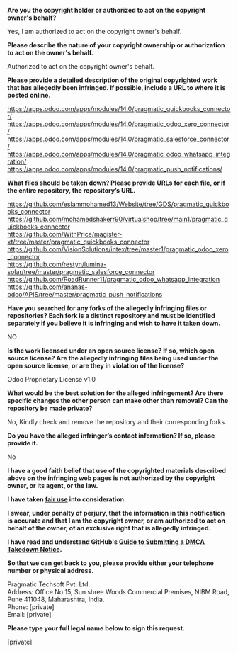 **Are you the copyright holder or authorized to act on the copyright owner's behalf?**

Yes, I am authorized to act on the copyright owner's behalf.

**Please describe the nature of your copyright ownership or authorization to act on the owner's behalf.**

Authorized to act on the copyright owner's behalf.

**Please provide a detailed description of the original copyrighted work that has allegedly been infringed. If possible, include a URL to where it is posted online.**

https://apps.odoo.com/apps/modules/14.0/pragmatic_quickbooks_connector/  
https://apps.odoo.com/apps/modules/14.0/pragmatic_odoo_xero_connector/  
https://apps.odoo.com/apps/modules/14.0/pragmatic_salesforce_connector/  
https://apps.odoo.com/apps/modules/14.0/pragmatic_odoo_whatsapp_integration/  
https://apps.odoo.com/apps/modules/14.0/pragmatic_push_notifications/

**What files should be taken down? Please provide URLs for each file, or if the entire repository, the repository’s URL.**

https://github.com/eslammohamed13/Website/tree/GDS/pragmatic_quickbooks_connector  
https://github.com/mohamedshakerr90/virtualshop/tree/main1/pragmatic_quickbooks_connector  
https://github.com/WithPrice/magister-xt/tree/master/pragmatic_quickbooks_connector  
https://github.com/VisionSolutions/intex/tree/master1/pragmatic_odoo_xero_connector  
https://github.com/restyn/lumina-solar/tree/master/pragmatic_salesforce_connector  
https://github.com/RoadRunner11/pragmatic_odoo_whatsapp_integration  
https://github.com/ananas-odoo/APIS/tree/master/pragmatic_push_notifications

**Have you searched for any forks of the allegedly infringing files or repositories? Each fork is a distinct repository and must be identified separately if you believe it is infringing and wish to have it taken down.**

NO

**Is the work licensed under an open source license? If so, which open source license? Are the allegedly infringing files being used under the open source license, or are they in violation of the license?**

Odoo Proprietary License v1.0

**What would be the best solution for the alleged infringement? Are there specific changes the other person can make other than removal? Can the repository be made private?**

No, Kindly check and remove the repository and their corresponding forks.

**Do you have the alleged infringer’s contact information? If so, please provide it.**

No

**I have a good faith belief that use of the copyrighted materials described above on the infringing web pages is not authorized by the copyright owner, or its agent, or the law.**

**I have taken <a href="https://www.lumendatabase.org/topics/22">fair use</a> into consideration.**

**I swear, under penalty of perjury, that the information in this notification is accurate and that I am the copyright owner, or am authorized to act on behalf of the owner, of an exclusive right that is allegedly infringed.**

**I have read and understand GitHub's <a href="https://docs.github.com/articles/guide-to-submitting-a-dmca-takedown-notice/">Guide to Submitting a DMCA Takedown Notice</a>.**

**So that we can get back to you, please provide either your telephone number or physical address.**

Pragmatic Techsoft Pvt. Ltd.  
Address: Office No 15, Sun shree Woods Commercial Premises, NIBM Road, Pune 411048, Maharashtra, India.  
Phone: [private]  
Email: [private]

**Please type your full legal name below to sign this request.**

[private]
